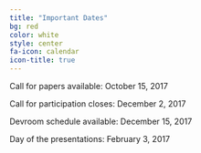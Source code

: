 ```yaml
---
title: "Important Dates"
bg: red
color: white
style: center
fa-icon: calendar
icon-title: true
---
```


Call for papers available: October 15, 2017

Call for participation closes: December 2, 2017

Devroom schedule available: December 15, 2017

Day of the presentations: February 3, 2017

